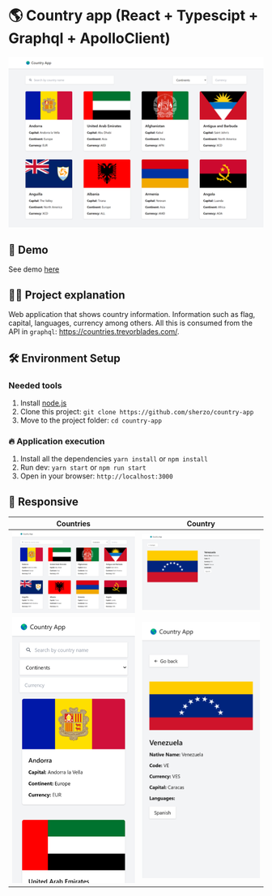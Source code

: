 # 🌎 Country app (React + Typescipt + Graphql + ApolloClient)

 [![Home country app desktop capture](./docs/img/home-desktop-capture.png)](https://country-app-tan.vercel.app)

## 🚀 Demo

See demo [here](https://country-app-tan.vercel.app/)

## 👩‍💻 Project explanation

Web application that shows country information. Information such as flag, capital, languages, currency among others. All this is consumed from the API in `graphql`: <https://countries.trevorblades.com/>.

## 🛠️ Environment Setup

### Needed tools

1. Install [node.js](https://nodejs.org/)
2. Clone this project: `git clone https://github.com/sherzo/country-app`
3. Move to the project folder: `cd country-app`

### 🔥 Application execution

1. Install all the dependencies `yarn install` or `npm install`
2. Run dev: `yarn start` or `npm run start`
3. Open in your browser: `http://localhost:3000`

## 🤳 Responsive

|  Countries | Country |
|    --      |    --   |
| ![Home country app desktop capture](./docs/img/home-desktop-capture.png) | ![Home country app desktop capture](./docs/img/country-desktop-capture.png) |
|![alt](./docs/img/home-mobile-capture.png) |![alt](./docs/img/country-mobile-capture.png) |
